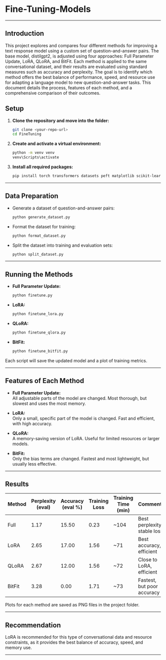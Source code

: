 # Fine-Tuning-Models

---
## Introduction
This project explores and compares four different methods for improving a text response model using a custom set of question-and-answer pairs. The base model, distilgpt2, is adjusted using four approaches: Full Parameter Update, LoRA, QLoRA, and BitFit. Each method is applied to the same conversational dataset, and their results are evaluated using standard measures such as accuracy and perplexity. The goal is to identify which method offers the best balance of performance, speed, and resource use for adapting a language model to new question-and-answer tasks. This document details the process, features of each method, and a comprehensive comparison of their outcomes.

## Setup

1. **Clone the repository and move into the folder:**
   ```sh
   git clone <your-repo-url>
   cd FineTuning
   ```

2. **Create and activate a virtual environment:**
   ```sh
   python -m venv venv
   venv\Scripts\activate
   ```

3. **Install all required packages:**
   ```sh
   pip install torch transformers datasets peft matplotlib scikit-learn
   ```

---

## Data Preparation

- Generate a dataset of question-and-answer pairs:
  ```sh
  python generate_dataset.py
  ```
- Format the dataset for training:
  ```sh
  python format_dataset.py
  ```
- Split the dataset into training and evaluation sets:
  ```sh
  python split_dataset.py
  ```

---

## Running the Methods

- **Full Parameter Update:**
  ```sh
  python finetune.py
  ```
- **LoRA:**
  ```sh
  python finetune_lora.py
  ```
- **QLoRA:**
  ```sh
  python finetune_qlora.py
  ```
- **BitFit:**
  ```sh
  python finetune_bitfit.py
  ```

Each script will save the updated model and a plot of training metrics.

---

## Features of Each Method

- **Full Parameter Update:**  
  All adjustable parts of the model are changed. Most thorough, but slowest and uses the most memory.

- **LoRA:**  
  Only a small, specific part of the model is changed. Fast and efficient, with high accuracy.

- **QLoRA:**  
  A memory-saving version of LoRA. Useful for limited resources or larger models.

- **BitFit:**  
  Only the bias terms are changed. Fastest and most lightweight, but usually less effective.

---

## Results

| Method   | Perplexity (eval) | Accuracy (eval %) | Training Loss | Training Time (min) | Comments                        |
|----------|-------------------|-------------------|---------------|---------------------|----------------------------------|
| Full     | 1.17              | 15.50             | 0.23          | ~104                | Best perplexity, stable loss     |
| LoRA     | 2.65              | 17.00             | 1.56          | ~71                 | Best accuracy, efficient         |
| QLoRA    | 2.67              | 12.00             | 1.56          | ~72                 | Close to LoRA, efficient         |
| BitFit   | 3.28              | 0.00              | 1.71          | ~73                 | Fastest, but poor accuracy       |

Plots for each method are saved as PNG files in the project folder.

---

## Recommendation

LoRA is recommended for this type of conversational data and resource constraints, as it provides the best balance of accuracy, speed, and memory use.

---
